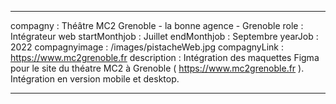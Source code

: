 ---

compagny : Théâtre MC2 Grenoble - la bonne agence - Grenoble
role : Intégrateur web
startMonthjob : Juillet 
endMonthjob : Septembre
yearJob : 2022
compagnyimage : /images/pistacheWeb.jpg
compagnyLink : https://www.mc2grenoble.fr
description : Intégration des maquettes Figma pour le site du théatre MC2 à Grenoble ( https://www.mc2grenoble.fr ). Intégration en version mobile et desktop.

---